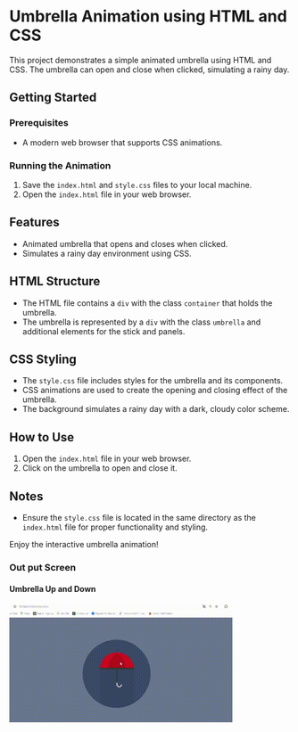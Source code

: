 # Umbrella Animation using HTML and CSS

<p align="judstify">This project demonstrates a simple animated umbrella using HTML and CSS. The umbrella can open and close when clicked, simulating a rainy day.</p>

## Getting Started

### Prerequisites

- A modern web browser that supports CSS animations.

### Running the Animation

1. Save the `index.html` and `style.css` files to your local machine.
2. Open the `index.html` file in your web browser.

## Features

- Animated umbrella that opens and closes when clicked.
- Simulates a rainy day environment using CSS.

## HTML Structure

- The HTML file contains a `div` with the class `container` that holds the umbrella.
- The umbrella is represented by a `div` with the class `umbrella` and additional elements for the stick and panels.

## CSS Styling

- The `style.css` file includes styles for the umbrella and its components.
- CSS animations are used to create the opening and closing effect of the umbrella.
- The background simulates a rainy day with a dark, cloudy color scheme.

## How to Use

1. Open the `index.html` file in your web browser.
2. Click on the umbrella to open and close it.

## Notes

- Ensure the `style.css` file is located in the same directory as the `index.html` file for proper functionality and styling.

Enjoy the interactive umbrella animation!

### Out put Screen

#### Umbrella Up and Down
![Umbrella](./Pictures/Umbrella.gif)